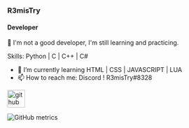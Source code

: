 ### R3misTry
#### Developer
:wave: I'm not a good developer, I'm still learning and practicing.

Skills: Python | C | C++ | C#

- :seedling: I’m currently learning HTML | CSS | JAVASCRIPT | LUA 
- :mailbox: How to reach me: Discord ! R3misTry#8328 


[<img src='https://cdn.jsdelivr.net/npm/simple-icons@3.0.1/icons/github.svg' alt='github' height='40'>](https://github.com/Mertsayar6623)  

![GitHub metrics](https://metrics.lecoq.io/Mertsayar6623)  

